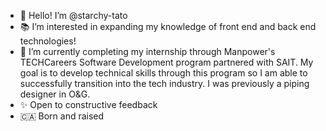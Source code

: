- 👋 Hello! I’m @starchy-tato
- 📚 I’m interested in expanding my knowledge of front end and back end technologies!
- 🌱 I’m currently completing my internship through Manpower's TECHCareers Software Development program partnered with SAIT. My goal is to develop technical skills through this program so I am able to successfully transition into the tech industry. I was previously a piping designer in O&G.
- ✨ Open to constructive feedback
- 🇨🇦 Born and raised

<!---
starchy-tato/starchy-tato is a ✨ special ✨ repository because its `README.md` (this file) appears on your GitHub profile.
You can click the Preview link to take a look at your changes.
--->
